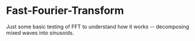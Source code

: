 # Fast-Fourier-Transform

Just some basic testing of FFT to understand how it works -- decomposing mixed waves into sinusoids.
